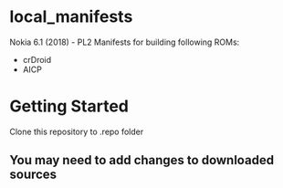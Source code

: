 # local_manifests
Nokia 6.1 (2018) - PL2
Manifests for building following ROMs:
- crDroid
- AICP
# Getting Started
Clone this repository to .repo folder
## You may need to add changes to downloaded sources
